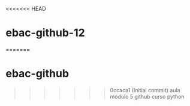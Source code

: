 <<<<<<< HEAD
# ebac-github-12
=======
# ebac-github
>>>>>>> 0ccaca1 (Initial commit)
aula modulo 5 github curso python
